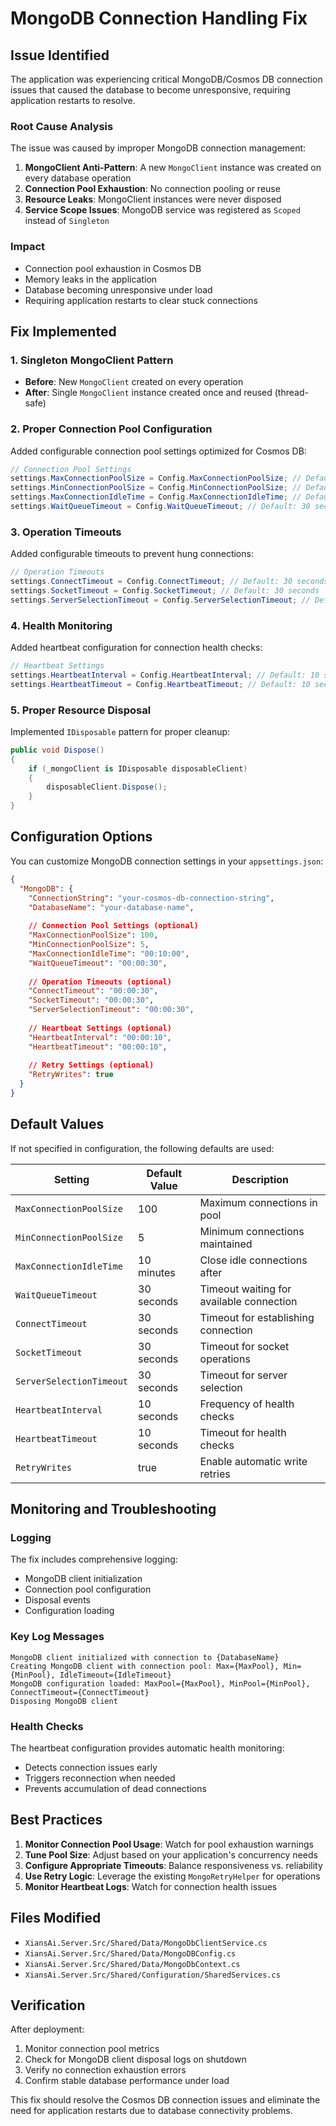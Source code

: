 # MongoDB Connection Handling Fix

## Issue Identified

The application was experiencing critical MongoDB/Cosmos DB connection issues that caused the database to become unresponsive, requiring application restarts to resolve. 

### Root Cause Analysis

The issue was caused by improper MongoDB connection management:

1. **MongoClient Anti-Pattern**: A new `MongoClient` instance was created on every database operation
2. **Connection Pool Exhaustion**: No connection pooling or reuse
3. **Resource Leaks**: MongoClient instances were never disposed
4. **Service Scope Issues**: MongoDB service was registered as `Scoped` instead of `Singleton`

### Impact

- Connection pool exhaustion in Cosmos DB
- Memory leaks in the application
- Database becoming unresponsive under load
- Requiring application restarts to clear stuck connections

## Fix Implemented

### 1. Singleton MongoClient Pattern

- **Before**: New `MongoClient` created on every operation
- **After**: Single `MongoClient` instance created once and reused (thread-safe)

### 2. Proper Connection Pool Configuration

Added configurable connection pool settings optimized for Cosmos DB:

```csharp
// Connection Pool Settings
settings.MaxConnectionPoolSize = Config.MaxConnectionPoolSize; // Default: 100
settings.MinConnectionPoolSize = Config.MinConnectionPoolSize; // Default: 5
settings.MaxConnectionIdleTime = Config.MaxConnectionIdleTime; // Default: 10 minutes
settings.WaitQueueTimeout = Config.WaitQueueTimeout; // Default: 30 seconds
```

### 3. Operation Timeouts

Added configurable timeouts to prevent hung connections:

```csharp
// Operation Timeouts
settings.ConnectTimeout = Config.ConnectTimeout; // Default: 30 seconds
settings.SocketTimeout = Config.SocketTimeout; // Default: 30 seconds
settings.ServerSelectionTimeout = Config.ServerSelectionTimeout; // Default: 30 seconds
```

### 4. Health Monitoring

Added heartbeat configuration for connection health checks:

```csharp
// Heartbeat Settings
settings.HeartbeatInterval = Config.HeartbeatInterval; // Default: 10 seconds
settings.HeartbeatTimeout = Config.HeartbeatTimeout; // Default: 10 seconds
```

### 5. Proper Resource Disposal

Implemented `IDisposable` pattern for proper cleanup:

```csharp
public void Dispose()
{
    if (_mongoClient is IDisposable disposableClient)
    {
        disposableClient.Dispose();
    }
}
```

## Configuration Options

You can customize MongoDB connection settings in your `appsettings.json`:

```json
{
  "MongoDB": {
    "ConnectionString": "your-cosmos-db-connection-string",
    "DatabaseName": "your-database-name",
    
    // Connection Pool Settings (optional)
    "MaxConnectionPoolSize": 100,
    "MinConnectionPoolSize": 5,
    "MaxConnectionIdleTime": "00:10:00",
    "WaitQueueTimeout": "00:00:30",
    
    // Operation Timeouts (optional)
    "ConnectTimeout": "00:00:30",
    "SocketTimeout": "00:00:30",
    "ServerSelectionTimeout": "00:00:30",
    
    // Heartbeat Settings (optional)
    "HeartbeatInterval": "00:00:10",
    "HeartbeatTimeout": "00:00:10",
    
    // Retry Settings (optional)
    "RetryWrites": true
  }
}
```

## Default Values

If not specified in configuration, the following defaults are used:

| Setting | Default Value | Description |
|---------|---------------|-------------|
| `MaxConnectionPoolSize` | 100 | Maximum connections in pool |
| `MinConnectionPoolSize` | 5 | Minimum connections maintained |
| `MaxConnectionIdleTime` | 10 minutes | Close idle connections after |
| `WaitQueueTimeout` | 30 seconds | Timeout waiting for available connection |
| `ConnectTimeout` | 30 seconds | Timeout for establishing connection |
| `SocketTimeout` | 30 seconds | Timeout for socket operations |
| `ServerSelectionTimeout` | 30 seconds | Timeout for server selection |
| `HeartbeatInterval` | 10 seconds | Frequency of health checks |
| `HeartbeatTimeout` | 10 seconds | Timeout for health checks |
| `RetryWrites` | true | Enable automatic write retries |

## Monitoring and Troubleshooting

### Logging

The fix includes comprehensive logging:

- MongoDB client initialization
- Connection pool configuration
- Disposal events
- Configuration loading

### Key Log Messages

```
MongoDB client initialized with connection to {DatabaseName}
Creating MongoDB client with connection pool: Max={MaxPool}, Min={MinPool}, IdleTimeout={IdleTimeout}
MongoDB configuration loaded: MaxPool={MaxPool}, MinPool={MinPool}, ConnectTimeout={ConnectTimeout}
Disposing MongoDB client
```

### Health Checks

The heartbeat configuration provides automatic health monitoring:
- Detects connection issues early
- Triggers reconnection when needed
- Prevents accumulation of dead connections

## Best Practices

1. **Monitor Connection Pool Usage**: Watch for pool exhaustion warnings
2. **Tune Pool Size**: Adjust based on your application's concurrency needs
3. **Configure Appropriate Timeouts**: Balance responsiveness vs. reliability
4. **Use Retry Logic**: Leverage the existing `MongoRetryHelper` for operations
5. **Monitor Heartbeat Logs**: Watch for connection health issues

## Files Modified

- `XiansAi.Server.Src/Shared/Data/MongoDbClientService.cs`
- `XiansAi.Server.Src/Shared/Data/MongoDBConfig.cs`
- `XiansAi.Server.Src/Shared/Data/MongoDbContext.cs`
- `XiansAi.Server.Src/Shared/Configuration/SharedServices.cs`

## Verification

After deployment:

1. Monitor connection pool metrics
2. Check for MongoDB client disposal logs on shutdown
3. Verify no connection exhaustion errors
4. Confirm stable database performance under load

This fix should resolve the Cosmos DB connection issues and eliminate the need for application restarts due to database connectivity problems. 